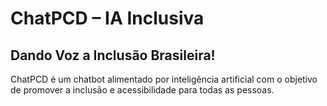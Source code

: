 # ChatPCD – IA Inclusiva

## Dando Voz a Inclusão Brasileira!

ChatPCD é um chatbot alimentado por inteligência artificial com o objetivo de promover a inclusão e acessibilidade para todas as pessoas.
